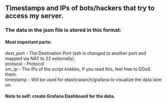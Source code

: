 ## Timestamps and IPs of bots/hackers that try to access my server.
### The data in the json file is stored in this format:
#### Most important parts:
dest_port       - The Destination Port (ssh is changed to another port and mapped via NAT to 22 externally).   
protocol        - Protocol   
src_ip          - The IPs of the script kiddies, If you read this, feel free to DDoS them.   
timestamp       - Will be used for elasticsearch/grafana to visualize the data later on.   
#### Note to self: create Grafana Dashboard for the data.
